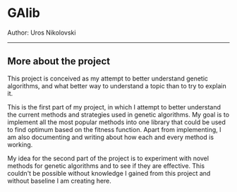 # GAlib
Author: Uros Nikolovski

---
## More about the project
This project is conceived as my attempt to better understand genetic algorithms, and what better way to understand a topic than to try to explain it. <br>

This is the first part of my project, in which I attempt to better understand the current methods and strategies used in genetic algorithms. My goal is to implement all the most popular methods into one library that could be used to find optimum based on the fitness function. Apart from implementing, I am also documenting and writing about how each and every method is working.<br>

My idea for the second part of the project is to experiment with novel methods for genetic algorithms and to see if they are effective. This couldn't be possible without knowledge I gained from this project and without baseline I am creating here.